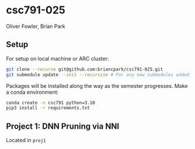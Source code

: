 # csc791-025

Oliver Fowler, Brian Park

## Setup
For setup on local machine or ARC cluster:
```sh
git clone --recurse git@github.com:briancpark/csc791-025.git
git submodule update --init --recursive # For any new submodules added to the repo
```

Packages will be installed along the way as the semester progresses. Make a conda environment:
```sh
conda create -n csc791 python=3.10
pip3 install -r requirements.txt
```

## Project 1: DNN Pruning via NNI
Located in `proj1`
